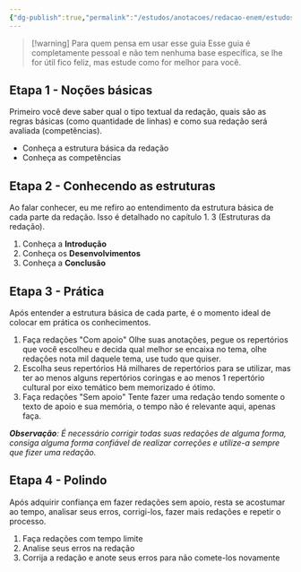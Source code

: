 ```yaml
---
{"dg-publish":true,"permalink":"/estudos/anotacoes/redacao-enem/estudos-de-redacao-enem/"}
---
```


> [!warning] Para quem pensa em usar esse guia
> Esse guia é completamente pessoal e não tem nenhuma base específica, se lhe for útil fico feliz, mas estude como for melhor para você.
## Etapa 1 - Noções básicas

Primeiro você deve saber qual o tipo textual da redação, quais são as regras básicas (como quantidade de linhas) e como sua redação será avaliada (competências).

- Conheça a estrutura básica da redação
- Conheça as competências

## Etapa 2 - Conhecendo as estruturas

Ao falar conhecer, eu me refiro ao entendimento da estrutura básica de cada parte da redação. Isso é detalhado no capítulo 1. 3 (Estruturas da redação).

1. Conheça a **Introdução**
2. Conheça os **Desenvolvimentos**
3. Conheça a **Conclusão**

## Etapa 3 - Prática

Após entender a estrutura básica de cada parte, é o momento ideal de colocar em prática os conhecimentos.

1. Faça redações "Com apoio"
	Olhe suas anotações, pegue os repertórios que você escolheu e decida qual melhor se encaixa no tema, olhe redações nota mil daquele tema, use tudo que quiser.
2. Escolha seus repertórios
	Há milhares de repertórios para se utilizar, mas ter ao menos alguns repertórios coringas e ao menos 1 repertório cultural por eixo temático bem memorizado é ótimo.
3. Faça redações "Sem apoio"
	Tente fazer uma redação tendo somente o texto de apoio e sua memória, o tempo não é relevante aqui, apenas faça.

***Observação**: É necessário corrigir todas suas redações de alguma forma, consiga alguma forma confiável de realizar correções e utilize-a sempre que fizer uma redação.*

## Etapa 4 - Polindo

Após adquirir confiança em fazer redações sem apoio, resta se acostumar ao tempo, analisar seus erros, corrigi-los, fazer mais redações e repetir o processo.

1. Faça redações com tempo limite
2. Analise seus erros na redação
3. Corrija a redação e anote seus erros para não comete-los novamente

